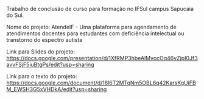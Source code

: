Trabalho de conclusão de curso para formação no IFSul campus Sapucaia do Sul.

Nome do projeto: AtendeIF - Uma plataforma para agendamento de atendimentos docentes para estudantes com deficiência intelectual ou transtorno do espectro autista

Link para Slides do projeto: https://docs.google.com/presentation/d/1XfRMP3hbeAlMvocOq46vZjpI0Jf3avvFSjF5iuBtgPs/edit?usp=sharing

Link para o texto do  projeto: https://docs.google.com/document/d/18l6T2MTqNm5OBL6q42KarsKgUiFBM_EWSH3G5xVHDkA/edit?usp=sharing
